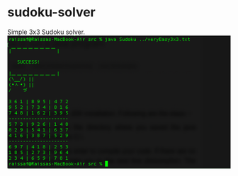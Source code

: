 # sudoku-solver
Simple 3x3 Sudoku solver.
![alt text](https://github.com/rraissa/sudoku-solver/blob/master/Example.png)
